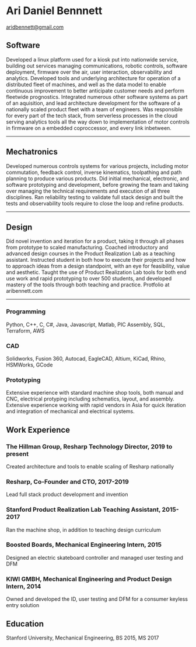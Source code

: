 # Ari Daniel Bennnett
aridbennett@gmail.com

## Software
Developed a linux platform used for a kiosk put into nationwide service, building out services managing communications, robotic controls, software deployment, firmware over the air, user interaction, observability and analytics. Developed tools and underlying architecture for operation of a distributed fleet of machines, and well as the data model to enable continuous improvement to better anticipate customer needs and perform fleetwide prognostics. Integrated numerous other software systems as part of an aquisition, and lead architecture development for the software of a nationally scaled product fleet with a team of engineers. Was responsible for every part of the tech stack, from serverless processes in the cloud serving analytics tools all the way down to implementation of motor controls in firmware on a embedded coproccessor, and every link inbetween. 

---

## Mechatronics
Developed numerous controls systems for various projects, including motor commutation, feedback control, inverse kinematics, toolpathing and path planning to produce various products. Did initial mechanical, electronic, and software prototyping and development, before growing the team and taking over managing the technical requirements and execution of all three disciplines. Ran reliability testing to validate full stack design and built the tests and observability tools require to close the loop and refine products.

---

## Design

Did novel invention and iteration for a product, taking it through all phases from prototype to scaled manufacturing. Coached introductory and advanced design courses in the Product Realization Lab as a teaching assistant. Instructed student in both how to execute their projects and how to approach ideas from a design standpoint, with an eye for feasibility, value and aesthetic. Taught the use of Product Realization Lab tools for both end use work and rapid prototyping to over 500 students, and developed mastery of the tools through both teaching and practice. Protfolio at aribennett.com

---

### Programming
Python, C++, C, C#, Java, Javascript, Matlab, PIC Assembly, SQL, Terraform, AWS

### CAD
Solidworks, Fusion 360, Autocad, EagleCAD, Altium, KiCad, Rhino, HSMWorks, GCode

### Prototyping
Extensive experience with standard machine shop tools, both manual and CNC, electrical protyping including schematics, layout, and assembly. Extensive experience working with rapid vendors in Asia for quick iteration and integration of mechanical and electrical systems.

## Work Experience
### The Hillman Group, Resharp Technology Director, 2019 to present  
Created architecture and tools to enable scaling of Resharp nationally
### Resharp, Co-Founder and CTO, 2017-2019  
Lead full stack product development and invention
### Stanford Product Realization Lab Teaching Assistant, 2015-2017  
Ran the machine shop, in addition to teaching design curriculum
### Boosted Boards, Mechanical Engineering Intern, 2015  
Designed an electric skateboard controller and managed user testing and DFM
### KIWI GMBH, Mechanical Engineering and Product Design Intern, 2014 
Owned and developed the ID, user testing and DFM for a consumer keyless entry solution 

## Education
Stanford University, Mechanical Engineering, BS 2015, MS 2017



